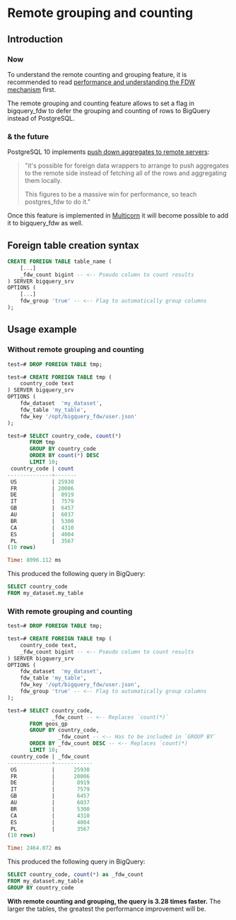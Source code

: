 # Remote grouping and counting

## Introduction

### Now

To understand the remote counting and grouping feature, it is recommended to read [performance and understanding the FDW mechanism](performance_and_mechanism.md) first.

The remote grouping and counting feature allows to set a flag in bigquery_fdw to defer the grouping and counting of rows to BigQuery instead of PostgreSQL.

### & the future

PostgreSQL 10 implements [push down aggregates to remote servers](https://www.depesz.com/2016/10/25/waiting-for-postgresql-10-postgres_fdw-push-down-aggregates-to-remote-servers/):

> "it's possible for foreign data wrappers to arrange to push aggregates to the remote side instead of fetching all of the rows and aggregating them locally.
> 
> This figures to be a massive win for performance, so teach postgres_fdw to do it."

Once this feature is implemented in [Multicorn](https://github.com/Kozea/Multicorn) it will become possible to add it to bigquery_fdw as well.

## Foreign table creation syntax

```sql
CREATE FOREIGN TABLE table_name (
    [...]
    _fdw_count bigint -- <-- Pseudo column to count results
) SERVER bigquery_srv
OPTIONS (
    [...]
    fdw_group 'true' -- <-- Flag to automatically group columns
);
```

## Usage example

### Without remote grouping and counting

```sql
test=# DROP FOREIGN TABLE tmp;

test=# CREATE FOREIGN TABLE tmp (
    country_code text
) SERVER bigquery_srv
OPTIONS (
    fdw_dataset  'my_dataset',
    fdw_table 'my_table',
    fdw_key '/opt/bigquery_fdw/user.json'
);

test=# SELECT country_code, count(*)
       FROM tmp
       GROUP BY country_code
       ORDER BY count(*) DESC
       LIMIT 10;
 country_code | count 
--------------+-------
 US           | 25930
 FR           | 20006
 DE           |  8919
 IT           |  7579
 GB           |  6457
 AU           |  6037
 BR           |  5300
 CA           |  4310
 ES           |  4004
 PL           |  3567
(10 rows)

Time: 8096.112 ms
```

This produced the following query in BigQuery:

```sql
SELECT country_code
FROM my_dataset.my_table
```

### With remote grouping and counting

```sql
test=# DROP FOREIGN TABLE tmp;

test=# CREATE FOREIGN TABLE tmp (
    country_code text,
    _fdw_count bigint -- <-- Pseudo column to count results
) SERVER bigquery_srv
OPTIONS (
    fdw_dataset  'my_dataset',
    fdw_table 'my_table',
    fdw_key '/opt/bigquery_fdw/user.json',
    fdw_group 'true' -- <-- Flag to automatically group columns
);

test=# SELECT country_code, 
              _fdw_count -- <-- Replaces `count(*)`
       FROM geos_gp
       GROUP BY country_code, 
                _fdw_count -- <-- Has to be included in `GROUP BY`
       ORDER BY _fdw_count DESC -- <-- Replaces `count(*)
       LIMIT 10;
 country_code | _fdw_count 
--------------+------------
 US           |      25930
 FR           |      20006
 DE           |       8919
 IT           |       7579
 GB           |       6457
 AU           |       6037
 BR           |       5300
 CA           |       4310
 ES           |       4004
 PL           |       3567
(10 rows)

Time: 2464.072 ms
```

This produced the following query in BigQuery:

```sql
SELECT country_code, count(*) as _fdw_count
FROM my_dataset.my_table
GROUP BY country_code
```

**With remote counting and grouping, the query is 3.28 times faster.** The larger the tables, the greatest the performance improvement will be.
